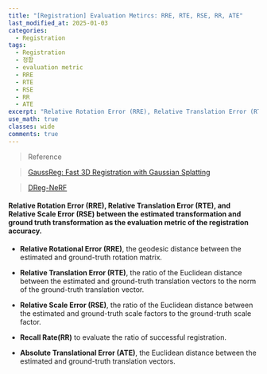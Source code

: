 ```yaml
---
title: "[Registration] Evaluation Metircs: RRE, RTE, RSE, RR, ATE"
last_modified_at: 2025-01-03
categories:
  - Registration
tags:
  - Registration
  - 정합
  - evaluation metric
  - RRE
  - RTE
  - RSE
  - RR
  - ATE
excerpt: "Relative Rotation Error (RRE), Relative Translation Error (RTE), and Relative Scale Error (RSE), Absolute Translational Error (ATE)"
use_math: true
classes: wide
comments: true
---
```


> Reference

> [GaussReg: Fast 3D Registration with Gaussian Splatting]()

> [DReg-NeRF]()

#### Relative Rotation Error (RRE), Relative Translation Error (RTE), and Relative Scale Error (RSE) between the estimated transformation and ground truth transformation as the evaluation metric of the registration accuracy.

- **Relative Rotational Error (RRE)**, the geodesic distance between the estimated and ground-truth rotation matrix.

- **Relative Translation Error (RTE)**, the ratio of the Euclidean distance between the estimated and ground-truth translation vectors to the norm of the ground-truth translation vector.

- **Relative Scale Error (RSE)**, the ratio of the Euclidean distance between the estimated and ground-truth scale factors to the ground-truth scale factor. 

- **Recall Rate(RR)** to evaluate the ratio of successful registration.

- **Absolute Translational Error (ATE)**, the Euclidean distance between the estimated and ground-truth translation vectors.



